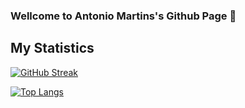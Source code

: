 ### Wellcome to Antonio Martins's Github Page 📄
<!--
**AntonioAEMartins/AntonioAEMartins** is a ✨ _special_ ✨ repository because its `README.md` (this file) appears on your GitHub profile.

Here are some ideas to get you started:

- 🔭 I’m currently working on ...
- 🌱 I’m currently learning ...
- 👯 I’m looking to collaborate on ...
- 🤔 I’m looking for help with ...
- 💬 Ask me about ...
- 📫 How to reach me: ...
- 😄 Pronouns: ...
- ⚡ Fun fact: ...
-->

## My Statistics

[![GitHub Streak](http://github-readme-streak-stats.herokuapp.com?user=AntonioAEMartins&theme=dark&background=000000)](https://git.io/streak-stats)

[![Top Langs](https://github-readme-stats.vercel.app/api/top-langs/?username=AntonioAEMartins&theme=dark)](https://github-readme-stats.vercel.app/api/top-langs)
